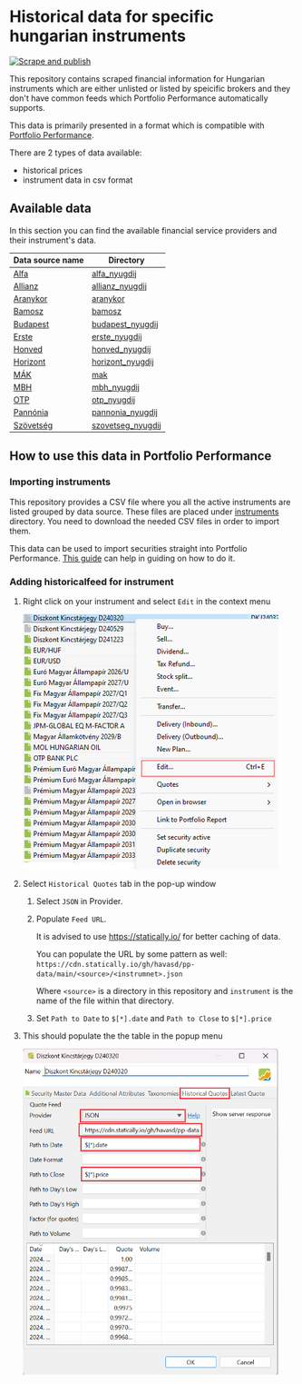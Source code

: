 # Historical data for specific hungarian instruments

[![Scrape and publish](https://github.com/havasd/pp-scraper/actions/workflows/publish.yml/badge.svg?event=schedule)](https://github.com/havasd/pp-scraper/actions/workflows/publish.yml)

This repository contains scraped financial information for Hungarian instruments which are either
unlisted or listed by speicific brokers and they don't have common feeds which Portfolio Performance automatically supports.

This data is primarily presented in a format which is compatible with [Portfolio Performance](https://www.portfolio-performance.info/en/).

There are 2 types of data available:
- historical prices
- instrument data in csv format

## Available data

In this section you can find the available financial service providers and their instrument's data.

|Data source name                                             | Directory |
| ----------------------------------------------------------- | ----------- |
| [Alfa](https://www.alfanyugdij.hu/arfolyamrajzolo/)         | [alfa_nyugdij](./alfa_nyugdij/) |
| [Allianz](https://www.allianz.hu/hu_HU/penztarak/arfolyamok-hozamok-tkm.html) | [allianz_nyugdij](./allianz_nyugdij) |
| [Aranykor](https://www.aranykornyp.hu/public/arfolyamok)    | [aranykor](./aranykor/) |
| [Bamosz](https://www.bamosz.hu/legfrissebb-adatok)          | [bamosz](./bamosz/)      |
| [Budapest](https://www.mbhbank.hu/onkentes-nyugdijpenztar/nyugdijpenztarak) | [budapest_nyugdij](./budapest_nyugdij/) |
| [Erste](https://www.erstenyugdijpenztar.hu/fooldal)         | [erste_nyugdij](./erste_nyugdij/) |
| [Honved](https://hnyp.hu/arfolyamok)                        | [honved_nyugdij](./honved_nyugdij/) |
| [Horizont](https://horizontmagannyugdijpenztar.hu/arfolyamok) | [horizont_nyugdij](./horizont_nyugdij/) |
| [MÁK](https://www.allampapir.hu/kincstari_arfolyamjegyzes/) | [mak](./mak/) |
| [MBH](https://www.mbhnyp.hu/arfolyamlekerdezes)             | [mbh_nyugdij](./mbh_nyugdij/) |
| [OTP](https://www.otpnyugdij.hu/hu/arfolyamok)              | [otp_nyugdij](./otp_nyugdij/) |
| [Pannónia](https://www.pannonianyp.hu/arfolyamok/)          | [pannonia_nyugdij](./pannonia_nyugdij/) |
| [Szövetség](https://szovetsegnyp.hu/arfolyamok/megtekintes/)| [szovetseg_nyugdij](./szovetseg_nyugdij/) |

## How to use this data in Portfolio Performance

### Importing instruments

This repository provides a CSV file where you all the active instruments are listed grouped by data source. These files are placed under [instruments](./instruments/) directory. You need to download the needed CSV files in order to import them.

This data can be used to import securities straight into Portfolio Performance. [This guide](https://help.portfolio-performance.info/en/reference/file/import/csv-import/#2-securities-import) can help in guiding on how to do it.

### Adding historicalfeed for instrument

1. Right click on your instrument and select `Edit` in the context menu

    ![Select Edit after right click in the context menu](./images/right_click.png)

2. Select `Historical Quotes` tab in the pop-up window
    1. Select `JSON` in Provider.
    2. Populate `Feed URL`.

        It is advised to use https://statically.io/ for better caching of data.

        You can populate the URL by some pattern as well: `https://cdn.statically.io/gh/havasd/pp-data/main/<source>/<instrumnet>.json`

        Where `<source>` is a directory in this repository and `instrument` is the name of the file within that directory.
    3. Set `Path to Date` to `$[*].date` and `Path to Close` to `$[*].price`
3. This should populate the the table in the popup menu

    <img src="images/historical_feed.png" alt="Change Provider to JSON. Fill out Feed URL, Path to Date and Path to Close fields." width="450"/>

